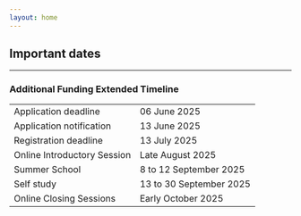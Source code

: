 ```yaml
---
layout: home
---
```


## Important dates

<hr>

<h3> Additional Funding Extended Timeline </h3>

<table class="table table-hover table-sm">
  <tbody>
    <tr>
      <td>Application deadline</td>
      <td>06 June 2025</td>
    </tr>
    <tr>
      <td>Application notification</td>
      <td>13 June 2025</td>
    </tr>
    <tr>
      <td>Registration deadline</td>
      <td>13 July 2025</td>
    </tr>
    <tr>
      <td scope="row">Online Introductory Session</td>
      <td>Late August 2025</td>
    </tr>
    <tr>
      <td scope="row">Summer School</td>
      <td>8 to 12 September 2025</td>
    </tr>
    <tr>
      <td scope="row">Self study</td>
      <td>13 to 30 September 2025</td>
    </tr>
    <tr>
      <td scope="row">Online Closing Sessions</td>
      <td>Early October 2025</td>
    </tr>
  </tbody>
</table>
